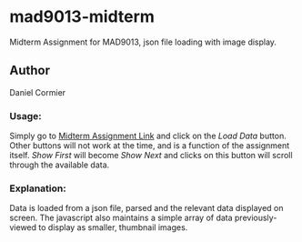 # mad9013-midterm
Midterm Assignment for MAD9013, json file loading with image display.

## Author
Daniel Cormier

### Usage:
Simply go to [Midterm Assignment Link](http://corm0096.github.io/midterm9013/) and click on the _Load Data_ button.  Other buttons will not work at the time, and is a function of the assignment itself.  _Show First_ will become _Show Next_ and clicks on this button will scroll through the available data.

### Explanation:
Data is loaded from a json file, parsed and the relevant data displayed on screen.  The javascript also maintains a simple array of data previously-viewed to display as smaller, thumbnail images.
